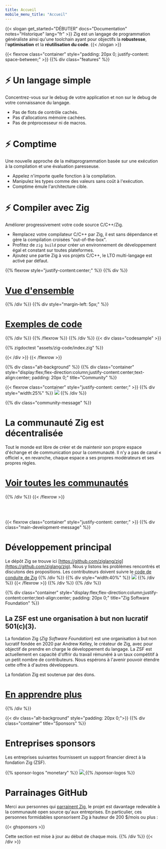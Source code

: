 ```yaml
---
title: Accueil
mobile_menu_title: "Accueil"
---
```

{{< slogan get_started="DÉBUTER" docs="Documentation" notes="Historique" lang="fr" >}}
Zig est un langage de programmation généraliste ainsi qu'une toolchain ayant pour objectifs la **robustesse**, l'**optimisation** et la **réutilisation du code**.
{{< /slogan >}}

{{< flexrow class="container" style="padding: 20px 0; justify-content: space-between;" >}}
{{% div class="features" %}}

# ⚡ Un langage simple
Concentrez-vous sur le debug de votre application et non sur le debug de votre connaissance du langage.

- Pas de flots de contrôle cachés.
- Pas d'allocations mémoire cachées.
- Pas de préprocesseur ni de macros.

# ⚡ Comptime
Une nouvelle approche de la métaprogrammation basée sur une exécution à la compilation et une évaluation paresseuse.

- Appelez n'importe quelle fonction à la compilation.
- Manipulez les types comme des valeurs sans coût à l'exécution.
- Comptime émule l'architecture cible.

# ⚡ Compiler avec Zig
Améliorer progressivement votre code source C/C++/Zig.

- Remplacez votre compilateur C/C++ par Zig, il est sans dépendance et gère la compilation croisées "out-of-the-box".
- Profitez de `zig build` pour créer un environnement de développement égal et constant sur toutes plateformes.
- Ajoutez une partie Zig à vos projets C/C++, le LTO multi-langage est activé par défaut.

{{% flexrow style="justify-content:center;" %}}
{{% div %}}
<h1>
    <a href="learn/overview/" class="button" style="display: inline;">Vue d'ensemble</a>
</h1>
{{% /div %}}
{{% div  style="margin-left: 5px;" %}}
<h1>
    <a href="learn/samples/" class="button" style="display: inline;">Exemples de code</a>
</h1>
{{% /div %}}
{{% /flexrow %}}
{{% /div %}}
{{< div class="codesample" >}}

{{% zigdoctest "assets/zig-code/index.zig" %}}

{{< /div >}}
{{< /flexrow >}}


{{% div class="alt-background" %}}
{{% div class="container"  style="display:flex;flex-direction:column;justify-content:center;text-align:center; padding: 20px 0;" title="Community" %}}

{{< flexrow class="container" style="justify-content: center;" >}}
{{% div style="width:25%" %}}
<img src="/ziggy.svg" style="max-height: 200px">
{{% /div %}}

{{% div class="community-message" %}}
# La communauté Zig est décentralisée
Tout le monde est libre de créer et de maintenir son propre espace d'échange et de communication pour la communauté.
Il n'y a pas de canal « officiel », en revanche, chaque espace a ses propres modérateurs et ses propres règles.

<div style="">
<h1>
	<a href="https://github.com/ziglang/zig/wiki/Community" class="button" style="display: inline;">Voir toutes les communautés</a>
</h1>
</div>
{{% /div %}}
{{< /flexrow >}}
<div style="height: 50px;"></div>

{{< flexrow class="container" style="justify-content: center;" >}}
{{% div class="main-development-message" %}}
# Développement principal
Le dépôt Zig se trouve ici [https://github.com/ziglang/zig](https://github.com/ziglang/zig).
Nous y listons les problèmes rencontrés et discutons des propositions.
Les contributeurs doivent suivre le [code de conduite de Zig](https://github.com/ziglang/zig/blob/master/CODE_OF_CONDUCT.md)
{{% /div %}}
{{% div style="width:40%" %}}
<img src="/zero.svg" style="max-height: 200px">
{{% /div %}}
{{< /flexrow >}}
{{% /div %}}
{{% /div %}}


{{% div class="container" style="display:flex;flex-direction:column;justify-content:center;text-align:center; padding: 20px 0;" title="Zig Software Foundation" %}}
## La ZSF est une organisation à but non lucratif 501(c)(3).

La fondation Zig (*Zig Software Foundation*) est une organisation à but non lucratif fondée en 2020 par Andrew Kelley, le créateur de Zig, avec pour objectif de prendre en charge le développement du langage.
La ZSF est actuellement en capacité d'offrir du travail rémunéré à un taux compétitif à un petit nombre de contributeurs.
Nous espérons à l'avenir pouvoir étendre cette offre à d'autres développeurs.

La fondation Zig est soutenue par des dons.

<h1>
	<a href="zsf/" class="button" style="display:inline;">En apprendre plus</a>
</h1>
{{% /div %}}


{{< div class="alt-background" style="padding: 20px 0;">}}
{{% div class="container" title="Sponsors" %}}
# Entreprises sponsors 
Les entreprises suivantes fournissent un support financier direct à la fondation Zig (ZSF).

{{% sponsor-logos "monetary" %}}
 <a href="https://pex.com" rel="noopener nofollow" target="_blank"><picture>
   <picture>
     <source srcset="/pex-white.svg" media="(prefers-color-scheme: dark)">
     <img src="/pex-dark.svg">
   </picture>
 </a>
{{% /sponsor-logos %}}

# Parrainages GitHub
Merci aux personnes qui [parrainent Zig](zsf/), le projet est davantage redevable à la communauté open source qu'aux entreprises.
En particulier, ces personnes formidables sponsorisent Zig à hauteur de 200 $/mois ou plus :

{{< ghsponsors >}}

Cette section est mise à jour au début de chaque mois.
{{% /div %}}
{{< /div >}}
